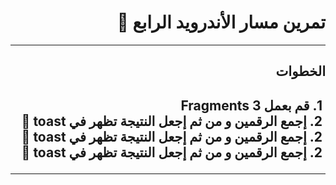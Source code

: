 <div dir = "rtl">

# تمرين مسار الأندرويد الرابع 💚

<hr>
<h2>
الخطوات
 <h2>
&#x202b; 1. قم بعمل 3 Fragments 
<br>
&#x202b; 2.  إجمع الرقمين و من ثم إجعل النتيجة تظهر في toast 🍞
  <br>
&#x202b; 2.  إجمع الرقمين و من ثم إجعل النتيجة تظهر في toast 🍞
 <br>
&#x202b; 2.  إجمع الرقمين و من ثم إجعل النتيجة تظهر في toast 🍞
<hr>

